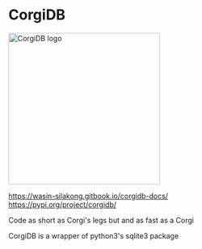 

# CorgiDB
<img src="https://github.com/WasinUddy/CorgiDB/blob/main/corgidb/CorgiDBlogo.png?raw=true" alt="CorgiDB logo" style="height:300px; width:300px;" />

https://wasin-silakong.gitbook.io/corgidb-docs/
https://pypi.org/project/corgidb/

Code as short as Corgi's legs but and as fast as a Corgi

CorgiDB is a wrapper of python3's sqlite3 package

